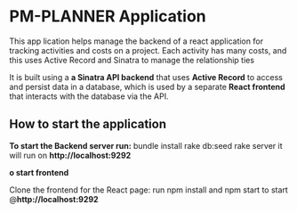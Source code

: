 # PM-PLANNER Application

This app lication helps manage the backend of a react application for tracking activities and costs on a project. Each activity has many costs, and this uses Active Record and Sinatra to manage the relationship ties

 It is built using a **a Sinatra API backend** that uses
**Active Record** to access and persist data in a database, which is used
by a separate **React frontend** that interacts with the database via the API.

## How to start the application
**To start the Backend server run:** 
bundle install
rake db:seed
rake server
it will run on **http://localhost:9292**

**o start frontend**

Clone the frontend for the React page: 
run npm install 
 and npm start to start  @**http://localhost:9292**
 
